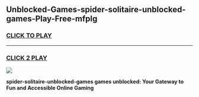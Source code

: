 
## Unblocked-Games-spider-solitaire-unblocked-games-Play-Free-mfplg
<h3>
<a href="https://premium76.site?title=spider-solitaire-unblocked-games&ref=20A">CLICK TO PLAY</a></h3>
<hr>

<h3>
<a href="https://premium76.site?title=spider-solitaire-unblocked-games&ref=20A">CLICK 2 PLAY</a>
  
</h3>

<a href="https://premium76.site?title=spider-solitaire-unblocked-games&ref=20A"><img src="https://clearcache.store/games.png"></a>


**spider-solitaire-unblocked-games games unblocked: Your Gateway to Fun and Accessible Online Gaming**
